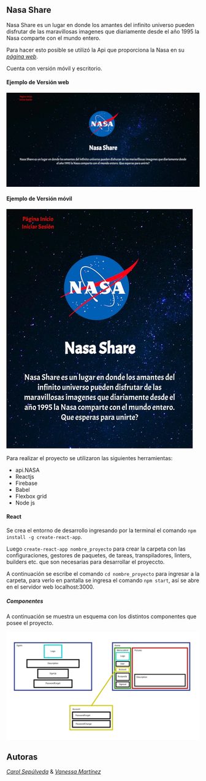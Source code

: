 
## Nasa Share 

Nasa Share es un lugar en donde los amantes del infinito universo pueden disfrutar de las maravillosas imagenes que diariamente desde el año 1995 la Nasa comparte con el mundo entero. 

Para hacer esto posible se utilizó la Api que proporciona la Nasa en su [*página web*](https://api.nasa.gov/index.html).

Cuenta con versión móvil y escritorio.

#### Ejemplo de Versión web
![Ejemplo / Versión-web ](src/img/nasa01.jpg)

#### Ejemplo de Versión móvil
![Ejemplo / Versión-movil ](src/img/nasa02.jpg)


Para realizar el proyecto se utilizaron las siguientes herramientas:

* api.NASA
* Reactjs
* Firebase
* Babel
* Flexbox grid
* Node js


#### React

Se crea el entorno de desarrollo ingresando por la terminal el comando `npm install -g create-react-app`. 

Luego `create-react-app nombre_proyecto` para crear la carpeta con las configuraciones, gestores de paquetes, de tareas, transpiladores, linters, builders etc. que son necesarias para desarrollar el proyeccto.

A continuación se escribe el comando `cd nombre_proyecto` para ingresar a la carpeta, para verlo en pantalla se ingresa el comando `npm start`, así se abre en el servidor web localhost:3000.

##### Componentes

A continuación se muestra un esquema con los distintos componentes que posee el proyecto.

![Ejemplo / Componentes ](src/img/wire-frame-nasa-share.jpg)


Autoras
-------
 
[*Carol Sepúlveda*](https://github.com/carol-solivos) & [*Vanessa Martínez*](https://github.com/vanemarnava)